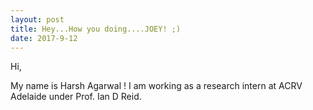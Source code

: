 ```yaml
---
layout: post
title: Hey...How you doing....JOEY! ;) 
date: 2017-9-12
---
```


Hi,

My name is Harsh Agarwal ! I am working as a research intern at ACRV Adelaide under Prof. Ian D Reid. 

